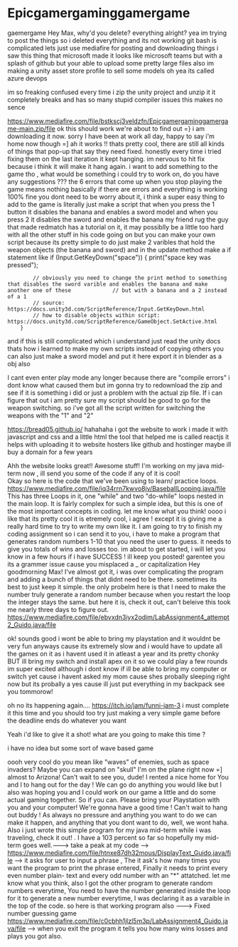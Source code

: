 # Epicgamergaminggamergame
gaemergame
Hey Max, why'd you delete? everything alright?
yea im trying to post the things so i deleted everything and its not working git bash is complicated lets just use mediafire for posting and downloading things i saw this thing that microsoft made it looks like microsoft teams but with a splash of github but your able to upload some pretty large files also im making a unity asset store profile to sell some models 
oh yea its called azure devops

im so freaking confused every time i zip the unity project and unzip it it completely breaks and has so many stupid compiler issues this makes no sence

https://www.mediafire.com/file/bstkscj3veldzfn/Epicgamergaminggamergame-main.zip/file
ok this should work
we're about to find out =} i am downloading it now. sorry I have been at work all day, happy to say i'm home now though  =]
ah it works !! thats pretty cool, there are still all kinds of things that pop-up that say they need fixed. honestly every time i tried fixing them on the last 
iteration it kept hanging. im nervous to hit fix because i think it will make it hang again. i want to add something to the game tho , what would be something i could 
try to work on, do you have any suggestions ???
the 6 errors that come up when you stop playing the game means nothing basically if there are errors and everything is working 100% fine you dont need to be worry about it, i think a super easy thing to add to the game is literally just make a script that when you press the 1 button it disables the banana and enables a sword model and when you press 2 it disables the sword and enables the banana my friend rug the guy that made redmatch has a tutorial on it, it may possiblly be a little too hard with all the other stuff in his code going on but you can make your own script because its pretty simple to do just make 2 varibles that hold the weapon objects (the banana and sword) and in the update method make a if statement like 
if (Input.GetKeyDown("space"))
        {
            print("space key was pressed");
            
            // obviously you need to change the print method to something that disables the sword varible and enables the banana and make another one of these             // but with a banana and a 2 instead of a 1 
            // source: https://docs.unity3d.com/ScriptReference/Input.GetKeyDown.html
            // how to disable objects within script: https://docs.unity3d.com/ScriptReference/GameObject.SetActive.html
        }
        
and if this is still complicated which i understand just read the unity docs thats how i learned to make my own scripts instead of copying others
you can also just make a sword model and put it here export it in blender as a obj also 
                                                     
                                                     
I cant even enter play mode any longer because there are "compile errors" i dont know what caused them but im gonna try to redownload the zip and see if 
it is something i did or just a problem with the actual zip file. If i can figure that out i am pretty sure my script should be good to go for the 
weapon switching.
so i've got all the script written for switching the weapons with the "1" and "2"

https://bread05.github.io/ hahahaha i got the website to work i made it with javascript and css and a little html the tool that helped me is called reactjs it helps with uploading it to website hosters like github and hostinger maybe ill buy a domain for a few years

Ahh the website looks great!! Awesome stuff! I'm working on my java mid-term now , ill send you some of the code if any of it is cool!  
Okay so here is the code that we've been using to learn/ practice loops. https://www.mediafire.com/file/iq34rrn7kwvo8jv/BaseballLooping.java/file 
This has three Loops in it,  one "while" and two "do-while" loops nested in the main loop. It is fairly complex for such a simple idea, but this is one of the most
important concepts in coding. let me know what you think!
oooo i like that its pretty cool 
it is etremely cool, i agree ! except it is giving me a really hard time to try to write my own like it. I am going to try to finish my coding assignment so i can send
it to you, i have to make a program that generates random numbers 1-10 that you need the user to guess. it needs to give you totals of wins and losses too. im about to
get started, i will let you know in a few hours if i have SUCCESS ! ill keep you posted!
garentee you its a grammer issue cause you misplaced a _ or capitalization
Hey goodmorning Max! I've almost got it, i was over complicating the program and adding a bunch of things that didnt need to be there. sometimes its best to just keep 
it simple. the only probelm here is that I need to make the number truly generate a random number because when you restart the loop the integer stays the same.
but here it is, check it out, can't beleive this took me nearly three days to figure out. 
https://www.mediafire.com/file/ebvxdn3iyx2odim/LabAssignment4_attempt2_Guido.java/file

ok! sounds good i wont be able to bring my playstation and it wouldnt be very fun anyways cause its extremely slow and i would have to update all the games on it as i havent used it in atleast a year and its pretty chonky BUT ill bring my switch and install apex on it so we could play a few rounds im super excited although i dont know if ill be able to bring my computer or switch yet cause i havent asked my mom cause shes probally sleeping right now but its probally a yes cause ill just put everything in my backpack see you tommorow!

oh no its happening again.... https://itch.io/jam/funni-jam-3 i must complete it this time and you should too try just making a very simple game before the deadline ends do whatever you want

Yeah i'd like to give it a shot! what are you going to make this time ?

i have no idea but some sort of wave based game


oooh very cool do you mean like "waves" of enemies, such as space invaders? Maybe you can expand on "skull"
I'm on the plane right now =] almost to Arizona! Can't wait to see you, dude! I rented a nice home for You and I to hang out for the day ! We can go do 
anything you would like but I also was hoping you and I could work on our game a little and do some actual gaming together. So if you can. Please bring your 
Playstation with you and your computer! We're gonna have a good time ! Can't wait to hang out buddy ! As always no pressure and anything you want to do 
we can make it happen, and anything that you dont want to do, well, we wont haha. Also i just wrote this simple program for my java mid-term while i was traveling, 
check it out! . I have a 103 percent so far so hopefully my mid-term goes well.---> take a peak at my code   --> 
https://www.mediafire.com/file/htnxe87dh32mous/DisplayText_Guido.java/file -->
it asks for user to input a phrase , The it ask's how many times you want the program to print the phrase entered, Finally it needs to print every even number plain-
text and every odd number with an "*" attatched. let me know what you think, also I got the other program to generate random numbers everytime, You need to have the 
number generated inside the loop for it to generate a new number everytime, I was declaring it as a varaible in the top of the code. so here is that working
program also ---> Fixed number guessing game https://www.mediafire.com/file/c0cbhh1jlzl5m3p/LabAssignment4_Guido.java/file --> when you exit the program it tells you 
how many wins losses and plays you got also.

